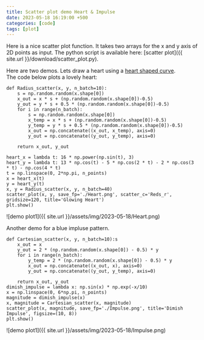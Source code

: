 ```yaml
---
title: Scatter plot demo Heart & Impulse 
date: 2023-05-18 16:19:00 +500
categories: [code]
tags: [plot]
---
```

Here is a nice scatter plot function. It takes two arrays for the x and y axis of 2D points as input. 
The python script is available here: [scatter plot]({{ site.url }}/download/scatter_plot.py).<br />

Here are two demos. Lets draw a heart using a [heart shaped curve](https://mathworld.wolfram.com/HeartCurve.html).<br />
The code below plots a lovely heart:
```
def Radius_scatter(x, y, n_batch=10):
    s = np.random.random(x.shape[0])
    x_out = x * s + (np.random.random(x.shape[0])-0.5)
    y_out = y * s + 0.5 * (np.random.random(x.shape[0])-0.5)
    for i in range(n_batch):
        s = np.random.random(x.shape[0])
        x_temp = x * s + (np.random.random(x.shape[0])-0.5)
        y_temp = y * s + 0.5 * (np.random.random(x.shape[0])-0.5)
        x_out = np.concatenate((x_out, x_temp), axis=0)
        y_out = np.concatenate((y_out, y_temp), axis=0)

    return x_out, y_out

heart_x = lambda t: 16 * np.power(np.sin(t), 3)
heart_y = lambda t: 13 * np.cos(t) - 5 * np.cos(2 * t) - 2 * np.cos(3 * t) - np.cos(4 * t)
t = np.linspace(0, 2*np.pi, n_points)
x = heart_x(t)
y = heart_y(t)
x, y = Radius_scatter(x, y, n_batch=40)    
scatter_plot(x, y, save_fp='./Heart.png', scatter_c='Reds_r', gridsize=120, title='Glowing Heart')
plt.show()
```
![demo plot1]({{ site.url }}/assets/img/2023-05-18/Heart.png)

Another demo for a blue impluse pattern.
```
def Cartesian_scatter(x, y, n_batch=10):s
    x_out = x
    y_out = 2 * (np.random.random(x.shape[0]) - 0.5) * y
    for i in range(n_batch):
        y_temp = 2 * (np.random.random(x.shape[0]) - 0.5) * y
        x_out = np.concatenate((x_out, x), axis=0)
        y_out = np.concatenate((y_out, y_temp), axis=0)

    return x_out, y_out
dimish_impulse = lambda x: np.sin(x) * np.exp(-x/10)
x = np.linspace(0, 6*np.pi, n_points)
magnitude = dimish_impulse(x)
x, magnitude = Cartesian_scatter(x, magnitude)
scatter_plot(x, magnitude, save_fp='./Impulse.png', title='Dimish Impulse', figsize=(10, 8))
plt.show()
```
![demo plot1]({{ site.url }}/assets/img/2023-05-18/Impulse.png)


